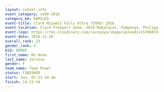 ```yaml
---
layout: runner-info 
event_category: cm50-2016 
category_km: 60MILES 
event-title: Clark Miyamit Falls Ultra (CM50) 2016 
event-location: Clark Freeport Zone, 2010 Mabalacat, Pampanga, Philippines 
event-logo: https://res.cloudinary.com/raceyaya/image/upload/v1570607412/logo/cm50_p8ydpq.jpg 
event-date: 2016-11-26 
overall_rank: 23
gender_rank: 4
bib: 60005
first_name: Ro Anne
last_name: Jervoso
gender: F
team_name: Team Power
status: FINISHER
start: Sun, 07-23-34 am
finish: 14-23-34
---
```

